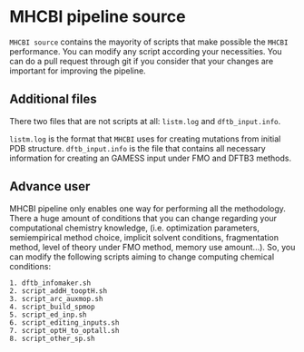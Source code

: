 # MHCBI pipeline source


`MHCBI source` contains the mayority of scripts that make possible the `MHCBI` performance. You can modify any script according your necessities. You can do a pull request through git if you consider that your changes are important for improving the pipeline.

## Additional files

There two files that are not scripts at all: `listm.log` and `dftb_input.info`.

`listm.log` is the format that `MHCBI` uses for creating mutations from initial PDB structure.
`dftb_input.info` is the file that contains all necessary information for creating an GAMESS input under FMO and DFTB3 methods.

## Advance user

MHCBI pipeline only enables one way for performing all the methodology. There a huge amount of conditions that you can change regarding your computational chemistry knowledge, (i.e. optimization parameters, semiempirical method choice, implicit solvent conditions, fragmentation method, level of theory under FMO method, memory use amount...).
So, you can modify the following scripts aiming to change computing chemical conditions:

    1. dftb_infomaker.sh
    2. script_addH_tooptH.sh
    3. script_arc_auxmop.sh
    4. script_build_spmop
    5. script_ed_inp.sh
    6. script_editing_inputs.sh
    7. script_optH_to_optall.sh
    8. script_other_sp.sh

